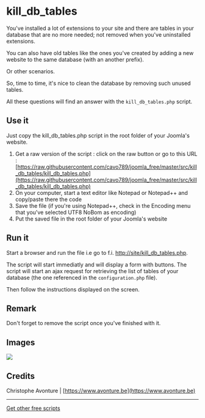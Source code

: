 # kill_db_tables

You've installed a lot of extensions to your site and there are tables in your database that are no more needed; not removed when you've uninstalled extensions.

You can also have old tables like the ones you've created by adding a new website to the same database (with an another prefix).

Or other scenarios.

So, time to time, it's nice to clean the database by removing such unused tables.

All these questions will find an answer with the `kill_db_tables.php` script.

## Use it

Just copy the kill_db_tables.php script in the root folder of your Joomla's website.

1.  Get a raw version of the script : click on the raw button or go to this URL : [https://raw.githubusercontent.com/cavo789/joomla_free/master/src/kill_db_tables/kill_db_tables.php](https://raw.githubusercontent.com/cavo789/joomla_free/master/src/kill_db_tables/kill_db_tables.php)
2.  On your computer, start a text editor like Notepad or Notepad++ and copy/paste there the code
3.  Save the file (if you're using Notepad++, check in the Encoding menu that you've selected UTF8 NoBom as encoding)
4.  Put the saved file in the root folder of your Joomla's website

## Run it

Start a browser and run the file i.e go to f.i. [http://site/kill_db_tables.php](http://site/kill_db_tables.php).

The script will start immediatly and will display a form with buttons. The script will start an ajax request for retrieving the list of tables of your database (the one referenced in the `configuration.php` file).

Then follow the instructions displayed on the screen.

## Remark

Don't forget to remove the script once you've finished with it.

## Images

<img src="https://github.com/cavo789/joomla_free/blob/master/src/kill_db_tables/result.png" />

## Credits

Christophe Avonture | [https://www.avonture.be](https://www.avonture.be)

---

[Get other free scripts](https://github.com/cavo789/joomla_free)

